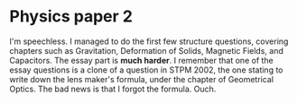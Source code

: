 Physics paper 2
===

I'm speechless. I managed to do the first few structure questions, covering chapters such as  Gravitation, Deformation of Solids, Magnetic Fields, and Capacitors. The essay part is **much harder**. I remember that one of the essay questions is a clone of a question in STPM 2002, the one stating to write down the lens maker's formula, under the chapter of Geometrical Optics. The bad news is that I forgot the formula. Ouch.